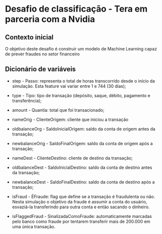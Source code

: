 # Desafio de classificação - Tera em parceria com a Nvidia

## Contexto inicial

O objetivo deste desafio é construir um modelo de Machine Learning capaz de prever fraudes no setor financeiro

## Dicionário de variáveis

- step - Passo: representa o total de horas transcorrido desde o início da simulação. Esta feature vai variar entre 1 e 744 (30 dias);

- type - Tipo: tipo de transação (depósito, saque, débito, pagamento e transferência);

- amount - Quantia: total que foi transacionado;

- nameOrig - ClienteOrigem: cliente que iniciou a transação

- oldbalanceOrg - SaldoInicialOrigem: saldo da conta de origem antes da transação;

- newbalanceOrig - SaldoFinalOrigem: saldo da conta de origem após a transação;

- nameDest - ClienteDestino: cliente de destino da transação;

- oldbalanceDest - SaldoInicialDestino: saldo da conta de destino antes da transação;

- newbalanceDest - SaldoFinalDestino: saldo da conta de destino após a transação;

- isFraud - ÉFraude: flag que define se a transação é fraudulenta ou não. Nesta simulação o objetivo da fraude é assumir a conta do usuário, esvaziá-la transferindo para outra conta e então sacando o dinheiro.

- isFlaggedFraud - SinalizadaComoFraude: automaticamente marcadas pelo banco como fraude por tentarem transferir mais de 200.000 em uma única transação.
